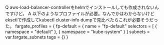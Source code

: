 Q aws-load-balancer-controllerをhelmでインストールしても作成されないんですけど。
    A 以下のようなプロファイルが必要。なんでかはわからないけどeksctlで作成してkubectl cluster-info dumpで見比べたらこれが必要そうだった。
    fargate_profiles = {
        fp-default = {
          name = "fp-default"
          selectors = [
            {
              namespace = "default"
            },
            {
              namespace = "kube-system"
            }
          ]
          subnets = var.fargate_subnets
          tags = {}
        }

